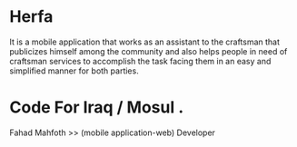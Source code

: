 # Herfa

It is a mobile application that works as an assistant to the craftsman that publicizes himself among the community and also helps people in need of craftsman services to accomplish the task facing them in an easy and simplified manner for both parties.


# Code For Iraq / Mosul .

Fahad Mahfoth >> (mobile application-web) Developer 
